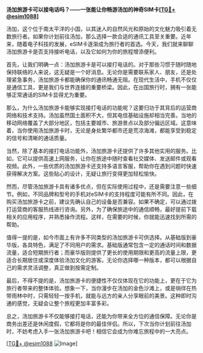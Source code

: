 **汤加旅游卡可以接电话吗？——一张能让你畅游汤加的神奇SIM卡[[TG💪+ @esim1088](https://t.me/s/esim1088)]**

汤加，这个位于南太平洋的小国，以其迷人的自然风光和原始的文化魅力吸引着无数旅行者。如果你计划前往汤加，那么选择一款合适的通讯工具至关重要。近年来，随着电子科技的发展，eSIM卡逐渐成为旅行者的首选。今天，我们就来聊聊汤加旅游卡是否支持接听电话，以及它如何为你的旅程增添便利。

首先，让我们明确一点：汤加旅游卡是可以接打电话的。对于那些习惯于随时随地保持联络的人来说，这无疑是一个好消息。无论你是需要联系家人、朋友，还是处理紧急事务，汤加旅游卡都能确保你的通讯畅通无阻。在现代生活中，手机不仅仅是通信工具，更是我们与世界连接的重要桥梁。因此，在出国旅行时，拥有一张能够正常通话的SIM卡显得尤为重要。

那么，为什么汤加旅游卡能够实现接打电话的功能呢？这要归功于其背后的运营商网络和技术支持。汤加虽然国土面积不大，但其电信基础设施却相当完善。当地的移动网络覆盖了大部分地区，包括主要城市、旅游景点以及部分偏远区域。这意味着，当你使用汤加旅游卡时，无论是身处繁华都市还是荒凉海滩，都能享受到稳定的信号和清晰的通话质量。

当然，除了基本的接打电话功能外，汤加旅游卡还提供了许多其他实用的服务。比如，它可以提供高速上网服务，让你在旅途中随时查看社交媒体、发送邮件或观看视频。此外，一些优质的汤加旅游卡还支持多语言客服，帮助你在遇到问题时快速获得解决方案。这些贴心的设计，无疑让旅行变得更加轻松愉快。

然而，尽管汤加旅游卡具有诸多优点，但在实际使用过程中，还是需要注意一些细节。例如，不同品牌和型号的手机对eSIM卡的支持程度可能有所不同。因此，在购买汤加旅游卡之前，建议先确认自己的设备是否兼容。如果不确定，可以通过拨打运营商的客服热线进行咨询。另外，为了确保旅途中的通信顺畅，最好提前下载相关的应用程序，并熟悉操作流程。这样，在需要的时候，你就能迅速找到所需的帮助。

值得一提的是，如今市面上有许多不同类型的汤加旅游卡可供选择。从基础版到豪华版，各具特色，满足了不同用户的需求。基础版通常包含一定的通话时间和数据流量，适合短期旅行者；而豪华版则提供了更长的使用期限和更高的流量上限，更适合长期居住或深度体验汤加文化的游客。无论你选择哪一种版本，都可以根据自己的需求灵活调整，真正做到按需定制。

最后，不得不提的是，汤加旅游卡的便捷性不仅仅体现在它的功能上，更在于它为旅行者带来的整体体验。想象一下，当你漫步在汤加的金色沙滩上，或是徜徉在热带雨林中时，只需轻轻一按手机，就能与远方的亲人分享眼前的美景。这种即时沟通的感觉，无疑会让整个旅程更加丰富多彩。

总之，汤加旅游卡不仅能够接打电话，还能为你带来全方位的通信保障。无论你是商务出差还是休闲度假，它都将是你的最佳伴侣。所以，下次当你计划前往汤加时，不妨考虑入手一张汤加旅游卡吧！相信它会成为你难忘旅程中的一大亮点。

[[TG💪+ @esim1088](https://t.me/s/esim1088) ![Image](https://i.postimg.cc/4NQfJmqS/Snipaste-2025-05-13-00-14-12.png)]
